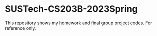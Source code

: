 # SUSTech-CS203B-2023Spring
This repository shows my homework and final group project codes. For reference only.
